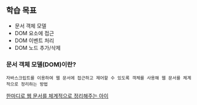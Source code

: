 ## 학습 목표
+ 문서 객체 모델
+ DOM 요소에 접근
+ DOM 이벤트 처리
+ DOM 노드 추가/삭제

### 문서 객체 모델(DOM)이란?

```
자바스크립트를 이용하여 웹 문서에 접근하고 제어할 수 있도록 객체를 사용해 웹 문서를 체계적으로 정리하는 방법
```


<U>한마디로 웹 문서를 체계적으로 정리해주는 아이</U>

### 
